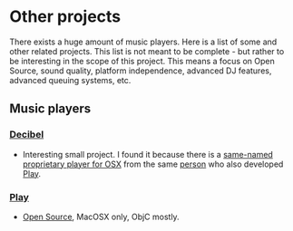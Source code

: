 # Other projects

There exists a huge amount of music players. Here is a list of some and other related projects. This list is not meant to be complete - but rather to be interesting in the scope of this project. This means a focus on Open Source, sound quality, platform independence, advanced DJ features, advanced queuing systems, etc.

## Music players

### [Decibel](http://decibel.silent-blade.org/)

* Interesting small project. I found it because there is a [same-named proprietary player for OSX](http://sbooth.org/Decibel/) from the same [person](https://github.com/sbooth) who also developed [Play](#play).

### [Play](http://sbooth.org/Play/)

* [Open Source](https://github.com/sbooth/Play), MacOSX only, ObjC mostly.


